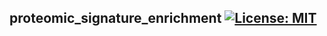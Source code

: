 ## proteomic_signature_enrichment [![License: MIT](https://img.shields.io/badge/License-MIT-yellow.svg)](https://github.com/gamazonlab/proteomic_signature_enrichment/blob/main/LICENSE)
